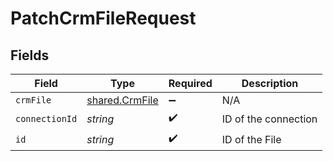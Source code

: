 # PatchCrmFileRequest


## Fields

| Field                                                   | Type                                                    | Required                                                | Description                                             |
| ------------------------------------------------------- | ------------------------------------------------------- | ------------------------------------------------------- | ------------------------------------------------------- |
| `crmFile`                                               | [shared.CrmFile](../../../sdk/models/shared/crmfile.md) | :heavy_minus_sign:                                      | N/A                                                     |
| `connectionId`                                          | *string*                                                | :heavy_check_mark:                                      | ID of the connection                                    |
| `id`                                                    | *string*                                                | :heavy_check_mark:                                      | ID of the File                                          |
